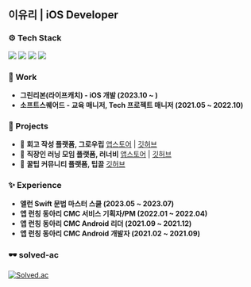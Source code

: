 ## 이유리 | iOS Developer

### ⚙️ Tech Stack
<p>   
<img src="https://img.shields.io/badge/iOS(UIKit)-181717?style=flat-square&logo=Apple&logoColor=Black"/> <img src="https://img.shields.io/badge/Swift-F05138?style=flat-square&logo=Swift&logoColor=white"/> <img src="https://img.shields.io/badge/RxSwift-b7178c?style=flat-square&logo=ReactiveX&logoColor=white"/> <img src="https://img.shields.io/badge/Android-3DDC84?style=flat-square&logo=Android&logoColor=white"/></a>
    </p>

### 🏢 Work
- **그린리본(라이프캐치) - iOS 개발 (2023.10 ~ )**
- **소프트스퀘어드 -  교육 매니저, Tech 프로젝트 매니저 (2021.05 ~ 2022.10)**
      
### 📱 Projects

- 🌱 **회고 작성 플랫폼, 그로우립**
[앱스토어](https://apps.apple.com/kr/app/%EA%B7%B8%EB%A1%9C%EC%9A%B0%EB%A6%BD/id1660732969) | [깃허브](https://github.com/paicooha/Growlibb-iOS) <br/>
- 🐝 **직장인 러닝 모임 플랫폼, 러너비**
[앱스토어](https://apps.apple.com/kr/app/%EB%9F%AC%EB%84%88%EB%B9%84/id1612604358) | [깃허브](https://github.com/runner-be/RunnerBe-iOS) <br/>
- 🍯 **꿀팁 커뮤니티 플랫폼, 팁끌**
[깃허브](https://github.com/yurrrri/Tipkle_iOS)

### ✨ Experience

- **앨런 Swift 문법 마스터 스쿨 (2023.05 ~ 2023.07)**
- **앱 런칭 동아리 CMC 서비스 기획자/PM (2022.01 ~ 2022.04)**
- **앱 런칭 동아리 CMC Android 리더 (2021.09 ~ 2021.12)**
- **앱 런칭 동아리 CMC Android 개발자 (2021.02 ~ 2021.09)**

### 🕶️ solved-ac

[![Solved.ac](http://mazassumnida.wtf/api/v2/generate_badge?boj=lyr8403)](https://solved.ac/profile/lyr8403)
